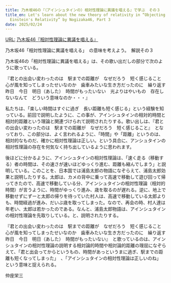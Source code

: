 ```yaml
---
title: 乃木坂46の『（アインシュタインの）相対性理論に異議を唱える』で学ぶ　その３
title_en: Let's learn about the new theory of relativity in “Objecting to
  Einstein's Relativity” by Nogizaka46, Part 3
date: 2025/02/24
---
```


[URL:](https://www.bing.com/videos/riverview/relatedvideo?q=%e4%b9%83%e6%9c%a8%e5%9d%8246+%e3%80%80%e7%9b%b8%e5%af%be%e6%80%a7%e7%90%86%e8%ab%96%e3%80%80%e4%bb%b2%e5%ba%a7%e6%a0%84%e4%b8%89&mid=4BCFEDA7D7C85EC1A98B4BCFEDA7D7C85EC1A98B&mcid=66ECED8DFE1649AEAFE000C23AF732A9&FORM=VIRE)[](https://www.youtube.com/watch?v=vcp7XKBylkM)
[乃木坂46『相対性理論に異議を唱える』](https://www.youtube.com/watch?v=vcp7XKBylkM)

[](https://www.youtube.com/watch?v=vcp7XKBylkM)[](https://www.bing.com/videos/riverview/relatedvideo?q=%e4%b9%83%e6%9c%a8%e5%9d%8246+%e3%80%80%e7%9b%b8%e5%af%be%e6%80%a7%e7%90%86%e8%ab%96%e3%80%80%e4%bb%b2%e5%ba%a7%e6%a0%84%e4%b8%89&mid=4BCFEDA7D7C85EC1A98B4BCFEDA7D7C85EC1A98B&mcid=66ECED8DFE1649AEAFE000C23AF732A9&FORM=VIRE)乃木坂46「相対性理論に異議を唱える」　の意味を考えよう。　解説その３

乃木坂46の「相対性理論に異議を唱える」は、その歌い出だしの部分で次のように歌っている。

『君との出会い変わったのは　駅までの距離が　なぜだろう　短く感じること　心が風を知ってしまったせいなのか　歯車みたいな生き方だったのに　繰り返す昨日　今日　明日（あした）　時間がもったいない　光よりはやいもの　存在しないなんて　どういう意味なのか・・・』

私たちは、「楽しい時間はすぐに過ぎ　長い距離も短く感じる」という経験を知っている。前回で説明したように、この事が、アインシュタインの相対的時間と相対的距離という理論と関連づけられて説明されたりする。歌い出しは、『君との出会い変わったのは　駅までの距離が　なぜだろう　短く感じること』　となっており、この部分は、よく言われるように、「時間」や「距離」というのは、相対的なものだ、確かに相対性理論は正しい。という具合に、アンシュタインの相対性理論の存在を何気なく持ち出しているように思われます。

後ほどに分かるように、アインシュタインの相対性理論は、「速く走る（移動する）者の時間は、その速さが速いほどゆっくり進む、距離も縮んでしまう」と説明している。このことを、日本国では浦島太郎の物語になぞらえて、浦島太郎効果と説明したりする。太郎は、カメの背中に乗って高速で移動して遊び回って帰ってきたので、高速で移動している分、アインシュタインの相対性理論（相対的時間）が言うように、時間がゆっくり進み、歳を取るのが遅れる。逆に、地上で移動せずにずーと太郎の帰りを待っていた村人は、高速で移動している太郎よりも、時間経過が進み、だいぶ歳を取ってしまった。なので、再会の時、村人達は年老い、太郎は若かったのである。なんと、浦島太郎物語は、アインシュタインの相対性理論を先取りしている。と、説明されたりする。


『君との出会い変わったのは　駅までの距離が　なぜだろう　短く感じること　心が風を知ってしまったせいなのか　歯車みたいな生き方だったのに　繰り返す昨日　今日　明日（あした）　時間がもったいない』　と歌っているのは、アインシュタインの相対性理論の説明する相対論的時間や相対論的距離の理屈になぞらえて、「君と出会ってからというもの、時間があっというまに過ぎ、駅までの距離も短くなってしまった」　、「アインシュタインの相対性理論は正しいのね」　という意味と捉えられる。

仲座栄三
